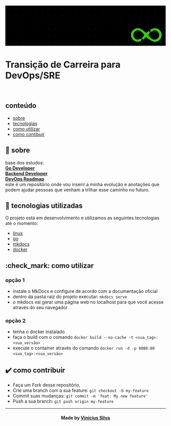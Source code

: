 <p align="center">
  <img src=".src/devops.png" alt="banner" />
</p>

<p align="center">
  <h1><b>Transição de Carreira para DevOps/SRE</b></h1>
</p>

<br />

## conteúdo

- [sobre](#sobre)
- [tecnologias](#tecnologias)
- [como utilizar](#como-utilizar)
- [como contibuir](#como-contribuir)

<a id="sobre"></a>

## :bookmark: sobre

base dos estudos: <br/>
<strong><a href="https://roadmap.sh/golang">Go Developer</a></strong> <br/>
<strong><a href="https://roadmap.sh/backend">Backend Developer</a></strong> <br/>
<strong><a href="https://roadmap.sh/devops">DevOps Roadmap</a></strong> <br/> 
este é um repositório onde vou inserir a minha evolução e anotações que podem ajudar pessoas que venham a trilhar esse caminho no futuro.


<a id="tecnologias-utilizadas"></a>

## :memo: tecnologias utilizadas

O projeto está em desenvolvimento e utilizamos as seguintes tecnologias até o momento:

- [linux](https://www.linux.org/)
- [go](https://go.dev/)
- [mkdocs](https://www.mkdocs.org/)
- [docker](https://www.docker.com/) 

<a id="como-utilizar"></a>

## :check_mark: como utilizar

### opção 1
- instale o MkDocs e configure de acordo com a documentação oficial
- dentro da pasta raiz do projeto executar: `mkdocs serve`
- o mkdocs vai gerar uma página web no localhost para que você acesse através do seu navegador

### opção 2
- tenha o docker instalado
- faça o build com o comando `docker build --no-cache -t <sua_tag>:<sua_versão> .`
- execute o container através do comando `docker run -d -p 8080:80 <sua_tag>:<sua_versão>` 

<a id="como-contribuir"></a>

## :heavy_check_mark: como contribuir

- Faça um Fork desse repositório,
- Crie uma branch com a sua feature: `git checkout -b my-feature`
- Commit suas mudanças: `git commit -m 'feat: My new feature'`
- Push a sua branch: `git push origin my-feature`

---

<h4 align=center>Made by <a href="https://linktr.ee/bl4cktux89">Vinícius Silva</a></h4>

